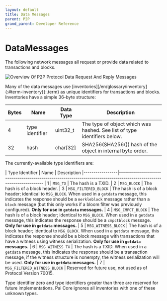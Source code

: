 ```yaml
---
layout: default
title: Data Messages
parent: P2P
grand_parent: Developer Reference
---
```


DataMessages
==================

The following network messages all request or provide data related to
transactions and blocks.

![Overview Of P2P Protocol Data Request And Reply Messages](https://bitcoin.org/img/dev/en-p2p-data-messages.svg?1551020757)

Many of the data messages use
[inventories][/en/glossary/inventory]{:#term-inventory}{:.term} as unique identifiers
for transactions and blocks.  Inventories have a simple 36-byte
structure:

| Bytes | Name            | Data Type | Description
|-------|-----------------|-----------|-------------
| 4     | type identifier | uint32_t  | The type of object which was hashed.  See list of type identifiers below.
| 32    | hash            | char[32]  | SHA256(SHA256()) hash of the object in internal byte order.

The currently-available type identifiers are:

| Type Identifier | Name                         | Description
|-----------------|----------------------------------------------------------------------------------------------------------------------
| 1               | `MSG_TX`                     | The hash is a TXID.
| 2               | `MSG_BLOCK`                  | The hash is of a block header.
| 3               | `MSG_FILTERED_BLOCK`         | The hash is of a block header; identical to `MSG_BLOCK`. When used in a `getdata` message, this indicates the response should be a `merkleblock` message rather than a `block` message (but this only works if a bloom filter was previously configured).  **Only for use in `getdata` messages.**
| 4               | `MSG_CMPCT_BLOCK`            | The hash is of a block header; identical to `MSG_BLOCK`. When used in a `getdata` message, this indicates the response should be a `cmpctblock` message. **Only for use in `getdata` messages.**
| 5               | `MSG_WITNESS_BLOCK`          | The hash is of a block header; identical to `MSG_BLOCK`. When used in a `getdata` message, this indicates the response should be a block message with transactions that have a witness using witness serialization. **Only for use in `getdata` messages.**
| 6               | `MSG_WITNESS_TX`             | The hash is a TXID. When used in a `getdata` message, this indicates the response should be a transaction message, if the witness structure is nonempty, the witness serialization will be used. **Only for use in `getdata` messages.**
| 7               | `MSG_FILTERED_WITNESS_BLOCK` | Reserved for future use, not used as of Protocol Version 70015.

Type identifier zero and type identifiers greater than three are reserved
for future implementations. Pai Core ignores all inventories with
one of these unknown types.
